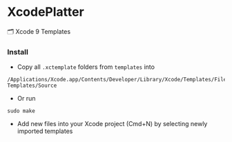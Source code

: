 # XcodePlatter

🗂 Xcode 9 Templates

### Install

- Copy all `.xctemplate` folders from `templates` into
```
/Applications/Xcode.app/Contents/Developer/Library/Xcode/Templates/File Templates/Source
```

- Or run
```
sudo make
```

- Add new files into your Xcode project (Cmd+N) by selecting newly imported templates
